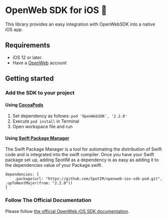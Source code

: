 # OpenWeb SDK for iOS 🚀

This library provides an easy integration with OpenWebSDK into a native iOS app.

## Requirements

* iOS 12 or later.
* Have a [OpenWeb](https://www.openweb.com) account

## Getting started

### Add the SDK to your project

#### Using [CocoaPods](https://cocoapods.org)
1. Set dependency as follows:
    `pod 'OpenWebSDK', '2.2.0'`
2. Execute `pod install` in Terminal
3. Open workspace file and run

#### Using [Swift Package Manager](https://swift.org/package-manager)
The Swift Package Manager is a tool for automating the distribution of Swift code and is integrated into the swift compiler.
Once you have your Swift package set up, adding SpotIM as a dependency is as easy as adding it to the dependencies value of your Package.swift.
```
dependencies: [
    .package(url: "https://github.com/SpotIM/openweb-ios-sdk-pod.git", .upToNextMajor(from: "2.2.0"))
]
```

### Follow The Official Documentation

Please follow [the official OpenWeb iOS SDK documentation](https://developers.openweb.com/docs/ios-getting-started).
